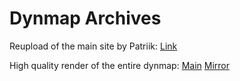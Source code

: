 # Dynmap Archives

Reupload of the main site by Patriik: [Link](https://sc3dynmap.patriik.one/)

High quality render of the entire dynmap: [Main](https://kotahu.com/sc3_1_1.png) [Mirror](https://drive.google.com/file/d/1Wgi-LqhvCS-Obp9Unin4UufcU1UGUA0S/view?usp=sharing)